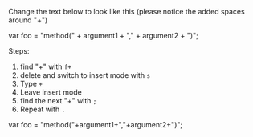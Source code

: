 Change the text below to look like this
(please notice the added spaces around "+")

var foo = "method(" + argument1 + "," + argument2 + ")";

Steps:
1. find "+" with `f+`
2. delete and switch to insert mode with `s`
3. Type ` + `
4. Leave insert mode
5. find the next "+" with `;`
6. Repeat with `.`

var foo = "method("+argument1+","+argument2+")";
